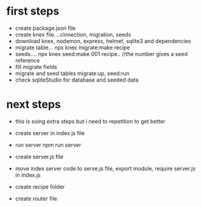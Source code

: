 # first steps
- create package.json file
- create knex file....cinnection, migration, seeds
- download knex, nodemon, express, helmet, sqlite3 and dependencies
- migrate table... npx knex migrate:make recipe
- seeds.... npx knex seed:make 001 recipe.. //the number gives a seed reference
- fill migrate fields
- migrate and seed tables migrate:up, seed:run
- check sqliteStudio for database and seeded data


# next steps
- this is soing extra steps but i need to repetition to get better

- create server in index.js file
- run server npm run server
- create server.js file
- move index server code to serve.js file, export module, require server.js in index.js
- create recipe folder
- create router file